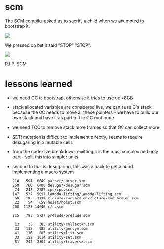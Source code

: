 scm
===

The SCM compiler asked us to sacrife a child when we attempted to bootstrap it.

![](https://i.imgur.com/6tQKqCJ.jpg)

We pressed on but it said "STOP" "STOP".

![](https://i.imgur.com/i1vvgPV.jpg)

R.I.P. SCM


lessons learned
===============

* we need GC to bootstrap, otherwise it tries to use up >8GB
* stack allocated variables are considered live, we can't use C's stack because the GC needs to move all these pointers - we have to build our own stack and have it as part of the GC root node
* we need TCO to remove stack more frames so that GC can collect more
* SET! mutation is difficult to implement directly, seems to require desugaring into mutable cells
* from the code size breakdown: emitting c is the most complex and ugly part - split this into simpler units
* second to that is desugaring, this was a hack to get around implementing a macro system


      210   594  6649 parser/parser.scm
      250   760  6406 desugar/desugar.scm
       74   248  2587 cps/cps.scm
      147   537  5097 lambda-lifting/lambda-lifting.scm
       59   193  2229 closure-conversion/closure-conversion.scm
       22    54   659 hoist/hoist.scm
      400  1125 14646 c/c.scm
    
      215   793  5727 prelude/prelude.scm
    
       13    35   385 utility/collector.scm
       33   135   985 utility/gensym.scm
       41   116   805 utility/list.scm
       33   122  1014 utility/set.scm
       81   242  2304 utility/traverse.scm
